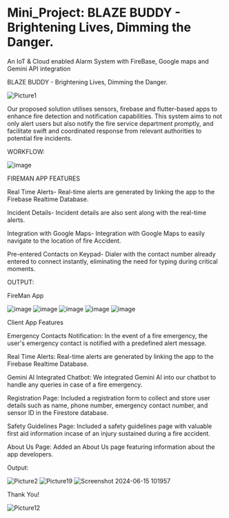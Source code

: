 # Mini_Project: BLAZE BUDDY - Brightening Lives, Dimming the Danger.

An IoT & Cloud enabled Alarm System with FireBase, Google maps and Gemini API integration 

BLAZE BUDDY - Brightening Lives, Dimming the Danger.

![Picture1](https://github.com/Project-be25/mini_project/assets/169865769/9fb578de-77ea-43d6-81f1-da425e930943)


Our proposed solution utilises sensors, firebase and flutter-based apps to enhance fire detection and notification capabilities. This system aims to not only alert users but also notify the fire service department promptly, and facilitate swift and coordinated response from relevant authorities to potential fire incidents.

WORKFLOW:

![image](https://github.com/Project-be25/fireman_app/assets/169865769/979cd9d3-1012-4253-8eb3-b5de93978277)

FIREMAN APP FEATURES  

Real Time Alerts- Real-time alerts are generated by linking the app to the Firebase Realtime Database.

Incident Details- Incident details are also sent along with the real-time alerts.

Integration with Google Maps- Integration with Google Maps to easily navigate to the location of fire Accident.

Pre-entered Contacts on Keypad- Dialer with the contact number already entered to connect instantly, eliminating the need for typing during critical moments.

OUTPUT:

FireMan App

![image](https://github.com/Project-be25/fireman_app/assets/169865769/d8294e8b-b23a-46d3-ac4c-d7b101c67c4d)
![image](https://github.com/Project-be25/fireman_app/assets/169865769/d408b6cb-2a2b-4ff9-8d44-5db9ab7fcc1e)
![image](https://github.com/Project-be25/fireman_app/assets/169865769/016fa75f-efba-4c0a-ae29-70e7271b3c70)
![image](https://github.com/Project-be25/fireman_app/assets/169865769/56d7bfb0-ca48-4890-bec7-ad41f1b1837d)
![image](https://github.com/Project-be25/fireman_app/assets/169865769/6176abe7-2a85-4647-89b5-f9f7e3a3b80e)

Client App Features

Emergency Contacts Notification:
In the event of a fire emergency, the user's emergency contact is notified with a predefined alert message. 

Real Time Alerts:
Real-time alerts are generated by linking the app to the Firebase Realtime Database.

Gemini AI Integrated Chatbot:
We integrated Gemini AI into our chatbot to handle any queries in case of a fire emergency.

Registration Page:
Included a registration form to collect and store user details such as name, phone number, emergency contact number, and sensor ID in the Firestore database.

Safety Guidelines Page:
Included a safety guidelines page with valuable first aid information incase of an injury sustained during a fire accident.

About Us Page:
Added an About Us page featuring information about the app developers.

Output:

![Picture2](https://github.com/Project-be25/mini_project/assets/169865769/eb94b624-68a5-45bc-9b86-ce191e35b6c8)
![Picture19](https://github.com/Project-be25/mini_project/assets/169865769/baa55624-5278-45da-bcc0-e6fc7eb0e157)
![Screenshot 2024-06-15 101957](https://github.com/Project-be25/mini_project/assets/169865769/e58af5ac-9fba-49f9-8c75-741737114837)


Thank You!

![Picture12](https://github.com/Project-be25/mini_project/assets/169865769/7c24e408-9017-4778-8385-a0407a22ecf2)






